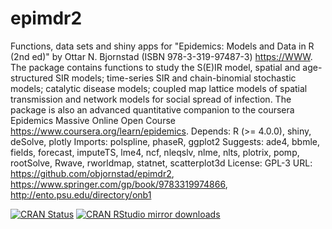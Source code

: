 # epimdr2

Functions, data sets and shiny apps for "Epidemics: Models and Data in R (2nd ed)" by Ottar N. Bjornstad (ISBN 978-3-319-97487-3) <https://WWW>. The package contains functions to study the S(E)IR model, spatial and age-structured SIR models; time-series SIR and chain-binomial stochastic models; catalytic disease models; coupled map lattice models of spatial transmission and network models for social spread of infection. The package is also an advanced quantitative companion to the coursera Epidemics Massive Online Open Course <https://www.coursera.org/learn/epidemics>.
Depends: R (>= 4.0.0), shiny, deSolve, plotly
Imports: polspline, phaseR, ggplot2
Suggests: ade4, bbmle, fields, forecast, imputeTS, lme4, ncf, nleqslv,
        nlme, nlts, plotrix, pomp, rootSolve, Rwave, rworldmap,
        statnet, scatterplot3d
License: GPL-3
URL: <https://github.com/objornstad/epimdr2>, <https://www.springer.com/gp/book/9783319974866>, <http://ento.psu.edu/directory/onb1> 

[![CRAN Status](https://www.r-pkg.org/badges/version/epimdr2)](https://cran.r-project.org/package=epimdr2)
[![CRAN RStudio mirror downloads](https://cranlogs.r-pkg.org/badges/epimdr2)](https://www.r-pkg.org/pkg/epimdr2)
